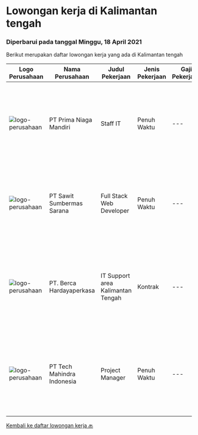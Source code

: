 
  # Lowongan kerja di Kalimantan tengah

  ### Diperbarui pada tanggal Minggu, 18 April 2021

  Berikut merupakan daftar lowongan kerja yang ada di Kalimantan tengah

  |Logo Perusahaan | Nama Perusahaan | Judul Pekerjaan | Jenis Pekerjaan | Gaji Pekerjaan | Lokasi | Deskripsi | Tanggal diunggah | Pranala |
  | -------------- | --------------- | --------------- | --------- | --------- | -------------- | ------- | ----------- | ----------- |
  |![logo-perusahaan](https://image-service-cdn.seek.com.au/09f383ebac65dc70bb542b6d3bc18577c47365ff/ee4dce1061f3f616224767ad58cb2fc751b8d2dc)|PT Prima Niaga Mandiri|Staff IT|Penuh Waktu|---|Kotawaringin Timur|Job Description : Supporting and managing company IT needs from infrastructure and applications, including enhancement Installing and maintaining...|Jumat, 09 April 2021|https://www.jobstreet.co.id/id/job/staff-it-3502598?token=0~0ead6577-0149-4900-9a15-41a9b9e43a83&sectionRank=1&jobId=jobstreet-id-job-3502598|
|![logo-perusahaan](https://image-service-cdn.seek.com.au/afb494d4e3c659c615fbaedc6f711eae8b737878/ee4dce1061f3f616224767ad58cb2fc751b8d2dc)|PT Sawit Sumbermas Sarana|Full Stack Web Developer|Penuh Waktu|---|Kotawaringin Barat|Mengembangkan modul training softskill dan e-learning dengan konsep startup pada android dan web system. Membuat modul training berbasis e-learning....|Jumat, 09 April 2021|https://www.jobstreet.co.id/id/job/full-stack-web-developer-3503153?token=0~0ead6577-0149-4900-9a15-41a9b9e43a83&sectionRank=2&jobId=jobstreet-id-job-3503153|
|![logo-perusahaan](https://image-service-cdn.seek.com.au/0c900ac2b5b1a2cf9bee651ce5d069e68ff14c92/ee4dce1061f3f616224767ad58cb2fc751b8d2dc)|PT. Berca Hardayaperkasa|IT Support area Kalimantan Tengah|Kontrak|---|Kalimantan Tengah|Responsibilities: Analyzing, diagnosing, and installation to several areas including desktop hardware, operating systems, application software and...|Rabu, 31 Maret 2021|https://www.jobstreet.co.id/id/job/it-support-area-kalimantan-tengah-3487602?token=0~0ead6577-0149-4900-9a15-41a9b9e43a83&sectionRank=3&jobId=jobstreet-id-job-3487602|
|![logo-perusahaan](https://image-service-cdn.seek.com.au/a6196fde7cd70a388b93af957f34d07a95d8097f/ee4dce1061f3f616224767ad58cb2fc751b8d2dc)|PT Tech Mahindra Indonesia|Project Manager|Penuh Waktu|---|Kalimantan Tengah|Hi, Greeting from Tech Mahindra!!, We are currently looking for Project Manager Posotion with us.Below are the detailed job description as...|Kamis, 25 Maret 2021|https://www.jobstreet.co.id/id/job/project-manager-3491265?token=0~0ead6577-0149-4900-9a15-41a9b9e43a83&sectionRank=4&jobId=jobstreet-id-job-3491265|


  [Kembali ke daftar lowongan kerja 🔙](../README.md#daftar-lowongan-kerja)
  